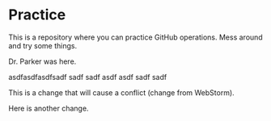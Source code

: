 # Practice

This is a repository where you can practice GitHub operations.  Mess around and try some things.


Dr. Parker was here.

asdfasdfasdfsadf
sadf
sadf
asdf
asdf
sadf
sadf



This is a change that will cause a conflict (change from WebStorm).

Here is another change.